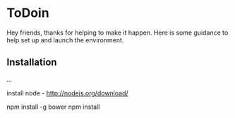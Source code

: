 # ToDoin
Hey friends, thanks for helping to make it happen. Here is some guidance to help set up and launch the environment.

## Installation
...

install node -
http://nodejs.org/download/

npm install -g bower
npm install
